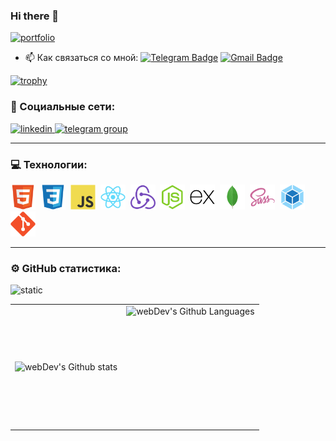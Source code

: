 ### Hi there 👋

<div id="portfolio">
    <a href="https://app.gitbook.com/o/TbIY7QjeVR4wFYQ6Dq3t/s/KL60OTiohfvspRZcv5Fc/" target="_blank">
      <img src="https://icons8.com/icon/Meg71w7epZVz/portfolio" width="40" height="40" alt="portfolio" />
    </a>

-  :mailbox: Как связаться со мной: [![Telegram Badge](https://img.shields.io/badge/-IAndreI-blue?style=flat&logo=Telegram&logoColor=white)](https://t.me/IIIAndIII) [![Gmail Badge](https://img.shields.io/badge/-Gmail-red?style=flat&logo=Gmail&logoColor=white)](mailto:55ondron55@gmail.com)

[![trophy](https://github-profile-trophy.vercel.app/?username=IImagII&title=Commit,Repositories)](https://github.com/IImagII)



### 🤝 Социальные сети:

  <div id="badges">
    <a href="https://www.linkedin.com/in/olkhovski/" target="_blank">
      <img src="https://cdn-icons-png.flaticon.com/512/2504/2504799.png" width="40" height="40" alt="linkedin" />
    </a>
    <a href="https://t.me/IIIAndIII" target="_blank">
      <img src="https://cdn-icons-png.flaticon.com/512/2111/2111646.png" width="40" height="40" alt="telegram group" />
    </a>
   

  </div>
  
  ---
  
### 💻 Технологии:

<div>
   <img src="https://github.com/devicons/devicon/blob/master/icons/html5/html5-original.svg" title="html5" alt="html5" width="40" height="40"/>&nbsp
  <img src="https://github.com/devicons/devicon/blob/master/icons/css3/css3-original.svg" title="css" alt="css" width="40" height="40"/>&nbsp
  <img src="https://github.com/devicons/devicon/blob/master/icons/javascript/javascript-original.svg" title="javascript" alt="javascript" width="40" height="40"/>&nbsp
  <img src="https://github.com/devicons/devicon/blob/master/icons/react/react-original.svg" title="reactjs" alt="reactjs" width="40" height="40"/>&nbsp
   <img src="https://github.com/devicons/devicon/blob/master/icons/redux/redux-original.svg" title="redux" alt="redux" width="40" height="40"/>&nbsp;
  <img src="https://github.com/devicons/devicon/blob/master/icons/nodejs/nodejs-original.svg" title="nodejs" alt="nodejs" width="40" height="40"/>&nbsp
  <img src="https://github.com/devicons/devicon/blob/master/icons/express/express-original.svg" title="express" alt="express" width="40" height="40"/>&nbsp
  <img src="https://github.com/devicons/devicon/blob/master/icons/mongodb/mongodb-original.svg" title="mongodb" alt="mongodb" width="40" height="40"/>&nbsp
  <img src="https://github.com/devicons/devicon/blob/master/icons/sass/sass-original.svg" title="sass/scss" alt="sass/scss" width="40" height="40"/>&nbsp;
  <img src="https://github.com/devicons/devicon/blob/master/icons/webpack/webpack-original.svg" title="webpack" alt="webpack" width="40" height="40"/>&nbsp;
   <img src="https://github.com/devicons/devicon/blob/master/icons/git/git-original.svg" title="git" alt="git" width="40" height="40"/>&nbsp
</div>

---




### ⚙️ GitHub статистика:

![static](http://github-profile-summary-cards.vercel.app/api/cards/profile-details?username=IImagII&theme=transparent)

<table>
  <tr>
    <td>
      <img align="left" src="http://github-readme-streak-stats.herokuapp.com?user=IImagII&theme=dark&background=000000" alt="webDev's Github stats" />
    </td>
    <td>
      <img height="195px" align="right" alt="webDev's Github Languages" src="https://github-readme-stats-sigma-five.vercel.app/api/top-langs/?username=IImagII&layout=compact&theme=vision-friendly-dark" />
    </td>
  </tr>
</table>
